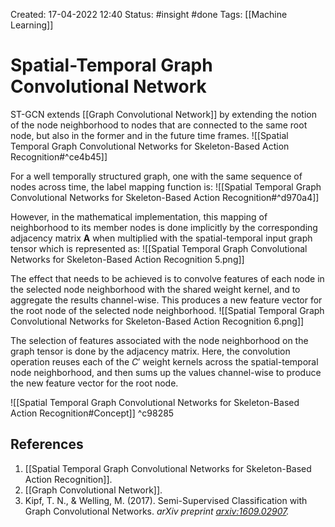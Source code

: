 Created: 17-04-2022 12:40
Status: #insight #done
Tags: [[Machine Learning]]

# Spatial-Temporal Graph Convolutional Network
ST-GCN extends [[Graph Convolutional Network]] by extending the notion of the node neighborhood to nodes that are connected to the same root node, but also in the former and in the future time frames.
![[Spatial Temporal Graph Convolutional Networks for Skeleton-Based Action Recognition#^ce4b45]] 

For a well temporally structured graph, one with the same sequence of nodes across time, the label mapping function is: 
![[Spatial Temporal Graph Convolutional Networks for Skeleton-Based Action Recognition#^d970a4]] 

However, in the mathematical implementation, this mapping of neighborhood to its member nodes is done implicitly by the corresponding adjacency matrix $\pmb{A}$ when multiplied with the spatial-temporal input graph tensor which is represented as:
![[Spatial Temporal Graph Convolutional Networks for Skeleton-Based Action Recognition 5.png]]

The effect that needs to be achieved is to convolve features of each node in the selected node neighborhood with the shared weight kernel, and to aggregate the results channel-wise. This produces a new feature vector for the root node of the selected node neighborhood.
![[Spatial Temporal Graph Convolutional Networks for Skeleton-Based Action Recognition 6.png]]

The selection of features associated with the node neighborhood on the graph tensor is done by the adjacency matrix. Here, the convolution operation reuses each of the $C'$ weight kernels across the spatial-temporal node neighborhood, and then sums up the values channel-wise to produce the new feature vector for the root node.

![[Spatial Temporal Graph Convolutional Networks for Skeleton-Based Action Recognition#Concept]] ^c98285
## References
1. [[Spatial Temporal Graph Convolutional Networks for Skeleton-Based Action Recognition]].
2. [[Graph Convolutional Network]].
3. Kipf, T. N., & Welling, M. (2017). Semi-Supervised Classification with Graph Convolutional Networks. _arXiv preprint [arxiv:1609.02907](https://arxiv.org/abs/1609.02907)._